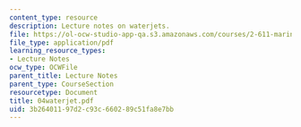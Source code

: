 ```yaml
---
content_type: resource
description: Lecture notes on waterjets.
file: https://ol-ocw-studio-app-qa.s3.amazonaws.com/courses/2-611-marine-power-and-propulsion-fall-2006/3b26401197d2c93c660289c51fa8e7bb_04waterjet.pdf
file_type: application/pdf
learning_resource_types:
- Lecture Notes
ocw_type: OCWFile
parent_title: Lecture Notes
parent_type: CourseSection
resourcetype: Document
title: 04waterjet.pdf
uid: 3b264011-97d2-c93c-6602-89c51fa8e7bb
---
```

